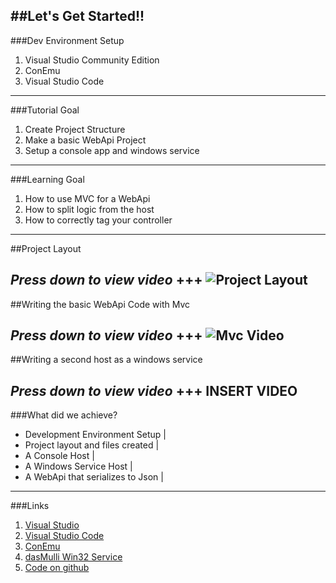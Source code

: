 ##Let's Get Started!!
---
###Dev Environment Setup


1. Visual Studio Community Edition
1. ConEmu
1. Visual Studio Code
---
###Tutorial Goal


1. Create Project Structure
2. Make a basic WebApi Project
3. Setup a console app and windows service
---
###Learning Goal


1. How to use MVC for a WebApi
1. How to split logic from the host
1. How to correctly tag your controller
---
##Project Layout


*Press down to view video*
+++
![Project Layout](https://www.youtube.com/embed/MpXudOh-KZQ?list=PLmH6QaxzgYQsvrvJaDZOkZ8mMHK38OKQW)
---
##Writing the basic WebApi Code with Mvc


*Press down to view video*
+++
![Mvc Video](https://www.youtube.com/embed/kD1mK-BVsfs)
---
##Writing a second host as a windows service


*Press down to view video*
+++
INSERT VIDEO
---
###What did we achieve?


- Development Environment Setup |
- Project layout and files created |
- A Console Host |
- A Windows Service Host |
- A WebApi that serializes to Json |
---
###Links


1. [Visual Studio](https://www.visualstudio.com/)
1. [Visual Studio Code](https://code.visualstudio.com/)
1. [ConEmu](https://conemu.github.io/)
1. [dasMulli Win32 Service](https://github.com/dasMulli/dotnet-win32-service)
1. [Code on github](https://github.com/Drawaes/CreditMarket/tree/Step1)